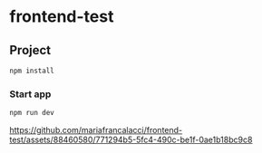 # frontend-test

## Project

```sh
npm install
```

### Start app

```sh
npm run dev
```

https://github.com/mariafrancalacci/frontend-test/assets/88460580/771294b5-5fc4-490c-be1f-0ae1b18bc9c8
